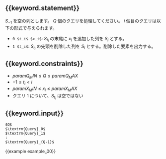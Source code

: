 ## {{keyword.statement}}
$S_{-1}$ を空の列とします。
$Q$ 個のクエリを処理してください。
$i$ 個目のクエリは以下の形式で与えられます。

- `0 $t_i$ $x_i$`: $S_{t_i}$ の末尾に $x_i$ を追加した列を $S_i$ とする。
- `1 $t_i$`: $S_{t_i}$ の先頭を削除した列を $S_i$ とする。削除した要素を出力する。

## {{keyword.constraints}}

- ${{param Q_MIN}} \le Q \le {{param Q_MAX}}$
- $-1 \le t_i \lt i$
- ${{param X_MIN}} \le x_i \le {{param X_MAX}}$
- クエリ 1 について、$S_{t_i}$ は空ではない

## {{keyword.input}}

~~~
$Q$
$\textrm{Query}_0$
$\textrm{Query}_1$
:
$\textrm{Query}_{Q-1}$
~~~

{{example example_00}}
